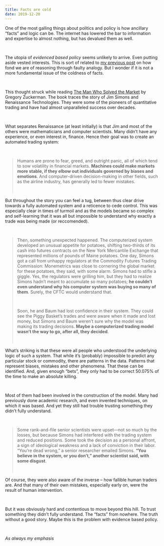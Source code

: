 ```yaml
---
title: Facts are cold
date: 2019-12-20
---
```


<!--kg-card-begin: html--><p>One of the most galling things about politics and policy is how ancillary &#8220;facts&#8221; and logic can be. The internet has lowered the bar to information and expertise to almost nothing, but has devalued them as well.</p><br>
<p>The utopia of <em>evidenced based policy</em> seems unlikely to arrive. Even putting aside vested interests. This is sort of related to <a href="https://joshnicholas.com/everything-is-complicated/">my previous post</a> on how fond we are of reasoning through faulty analogy. But I wonder if it is not a more fundamental issue of the coldness of facts.</p><br>
<p>This thought struck while reading <a href="https://www.worldcat.org/title/man-who-solved-the-market-how-jim-simons-launched-the-quaint-revolution/oclc/1126569133&#038;referer=brief_results">The Man Who Solved the Market</a> by Gregory Zuckerman. The book traces the story of Jim Simons and Renaissance Technologies. They were some of the pioneers of quantitative trading and have had almost unparalleled success over decades.</p><br>
<p>What separates Renaissance (at least initially) is that Jim and most of the others were mathematicians and computer scientists. Many didn&#8217;t have any experience, or even interest in, finance. Hence their goal was to create an automated trading system:</p><br>
<blockquote><p>Humans are prone to fear, greed, and outright panic, all of which tend to sow volatility in financial markets. <strong>Machines could make markets more stable, if they elbow out individuals governed by biases and emotions</strong>. And computer-driven decision-making in other fields, such as the airline industry, has generally led to fewer mistakes.</p><br>
</blockquote>
<p>But throughout the story you can feel a tug, between thus clear drive towards a fully automated system and a reticence to cede control. This was especially clear in times of turmoil and as the models became so complex and self-learning that it was all but impossible to understand why exactly a trade was being made (or reccomended).</p><br>
<blockquote><p>Then, something unexpected happened. The computerized system developed an unusual appetite for potatoes, shifting two-thirds of its cash into futures contracts on the New York Mercantile Exchange that represented millions of pounds of Maine potatoes. One day, Simons got a call from unhappy regulators at the Commodity Futures Trading Commission: Monemetrics was close to cornering the global market for these potatoes, they said, with some alarm. Simons had to stifle a giggle. Yes, the regulators were grilling him, but they had to realize Simons hadn’t meant to accumulate so many potatoes; <strong>he couldn’t even understand why his computer system was buying so many of them</strong>. Surely, the CFTC would understand that.</p><br>
<p>Soon, he and Baum had lost confidence in their system. They could see the Piggy Basket’s trades and were aware when it made and lost money, but Simons and Baum weren’t sure why the model was making its trading decisions. <strong>Maybe a computerized trading model wasn’t the way to go, after all, they decided</strong>.</p><br>
</blockquote>
<p>What&#8217;s striking is that these were all people who understood the underlying logic of such a system. That while it&#8217;s (probably) impossible to predict any particular stock or commodity, there are patterns in the data. Patterns that represent biases, mistakes and other phenomena. That these can be identified. And, given enough &#8220;bets&#8221;, they only had to be correct 50.075% of the time to make an absolute killing.</p><br>
<p>Most of them had been involved in the construction of the model. Many had previously done academic research, and even invented techniques, on which it was based. And yet they still had trouble trusting something they didn&#8217;t fully understand.</p><br>
<blockquote><p>Some rank-and-file senior scientists were upset—not so much by the losses, but because Simons had interfered with the trading system and reduced positions. Some took the decision as a personal affront, a sign of ideological weakness and a lack of conviction in their labor. “You’re dead wrong,” a senior researcher emailed Simons. <strong>“You believe in the system, or you don’t,” another scientist said, with some disgust</strong>.</p><br>
</blockquote>
<p>Of course, they were also aware of the inverse &#8211; how fallible human traders are. And that many of their own mistakes, especially early on, were the result of human intervention.</p><br>
<p>But it was obviously hard and contentious to move beyond this hill. To trust something they didn&#8217;t fully understand. The &#8220;facts&#8221; from nowhere. The truth without a good story. Maybe this is the problem with evidence based policy.</p><br>
<p><em>As always my emphasis</em></p><br>
<!--kg-card-end: html-->